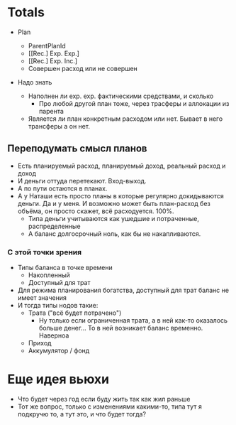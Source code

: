 # Totals

- Plan
	- ParentPlanId
	- [[Rec.] Exp. Exp.]
	- [[Rec.] Exp. Inc.]
	- Совершен расход или не совершен

- Надо знать
	- Наполнен ли exp. exp. фактическими средствами, и сколько
		- Про любой другой план тоже, через трасферы и аллокации из парента
	- Является ли план конкретным расходом или нет. Бывает в него трансферы а он нет.

## Переподумать смысл планов

- Есть планируемый расход, планируемый доход, реальный расход и доход
- И деньги оттуда перетекают. Вход-выход.
- А по пути остаются в планах.
- А у Наташи есть просто планы в которые регулярно докидываются деньги. Да и у меня. И возможно может быть план-расход без объёма, он просто скажет, всё расходуется. 100%.
	- Типа деньги учитываются как ушедшие и потраченные, распределенные
	- А баланс долгосрочный ноль, как бы не накапливаются.

### С этой точки зрения

- Типы баланса в точке времени
	- Накопленный
	- Доступный для трат
- Для режима планирования богатства, доступный для трат баланс не имеет значения
- И тогда типы нодов такие:
	- Трата ("всё будет потрачено")
		- Ну только если ограниченная трата, а в ней как-то оказалось больше денег... То в ней возникает баланс временно. Наверноа
	- Приход
	- Аккумулятор / фонд

# Еще идея вьюхи

- Что будет через год если буду жить так как жил раньше
- Тот же вопрос, только с изменениями какими-то, типа тут я подкручю то, а тут это, и что будет тогда?